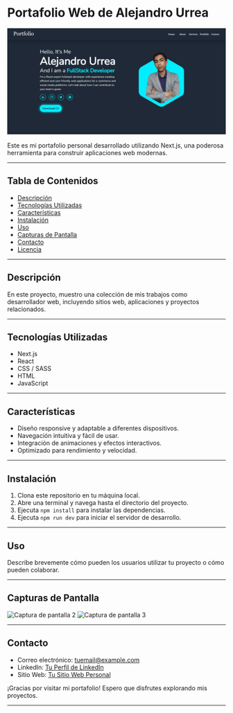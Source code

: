 # Portafolio Web de Alejandro Urrea

![Captura de pantalla 1](/public/img/Portfolio.png)

Este es mi portafolio personal desarrollado utilizando Next.js, una poderosa herramienta para construir aplicaciones web modernas.

---

## Tabla de Contenidos

- [Descripción](#descripción)
- [Tecnologías Utilizadas](#tecnologías-utilizadas)
- [Características](#características)
- [Instalación](#instalación)
- [Uso](#uso)
- [Capturas de Pantalla](#capturas-de-pantalla)
- [Contacto](#contacto)
- [Licencia](#licencia)

---

## Descripción

En este proyecto, muestro una colección de mis trabajos como desarrollador web, incluyendo sitios web, aplicaciones y proyectos relacionados.

---

## Tecnologías Utilizadas

- Next.js
- React
- CSS / SASS
- HTML
- JavaScript

---

## Características

- Diseño responsive y adaptable a diferentes dispositivos.
- Navegación intuitiva y fácil de usar.
- Integración de animaciones y efectos interactivos.
- Optimizado para rendimiento y velocidad.

---

## Instalación

1. Clona este repositorio en tu máquina local.
2. Abre una terminal y navega hasta el directorio del proyecto.
3. Ejecuta `npm install` para instalar las dependencias.
4. Ejecuta `npm run dev` para iniciar el servidor de desarrollo.

---

## Uso

Describe brevemente cómo pueden los usuarios utilizar tu proyecto o cómo pueden colaborar.

---

## Capturas de Pantalla

![Captura de pantalla 2](/screenshots/screenshot2.png)
![Captura de pantalla 3](/screenshots/screenshot3.png)

---

## Contacto

- Correo electrónico: [tuemail@example.com](mailto:tuemail@example.com)
- LinkedIn: [Tu Perfil de LinkedIn](https://www.linkedin.com/in/tuperfil)
- Sitio Web: [Tu Sitio Web Personal](https://www.tusitio.com)

¡Gracias por visitar mi portafolio! Espero que disfrutes explorando mis proyectos.

---
